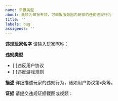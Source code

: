 ```yaml
---
name: 举报类型
about: 此项为举报专项，可举报服务器内玩家的任何违规行为
title: ''
labels: bug
assigenss: ''
---
```


**违规玩家名字**
请输入玩家昵称： 

**违规类型**
- [ ]违反用户协议
- [ ]违反游戏规则

**描述**
详细描述玩家的违规行为，诸如用户协议第x条等。

**证据**
请提交违规证据截图或视频：
